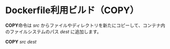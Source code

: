 # Dockerfile利用ビルド（COPY）

**COPY**命令は *src* からファイルやディレクトリを新たにコピーして、コンテナ内のファイルシステムのパス *dest* に追加します。  

**COPY** *src dest*
